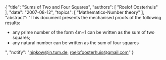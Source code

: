 {
    "title": "Sums of Two and Four Squares",
    "authors": [
        "Roelof Oosterhuis"
    ],
    "date": "2007-08-12",
    "topics": [
        "Mathematics-Number theory"
    ],
    "abstract": "This document presents the mechanised proofs of the following results:<ul><li>any prime number of the form 4m+1 can be written as the sum of two squares;</li><li>any natural number can be written as the sum of four squares</li></ul>",
    "notify": "nipkow@in.tum.de, roelofoosterhuis@gmail.com"
}